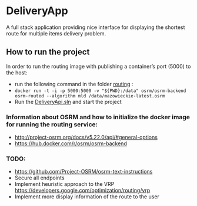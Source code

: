# DeliveryApp
A full stack application providing nice interface for displaying the shortest route for multiple items delivery problem.


## How to run the project
In order to run the routing image with publishing a container’s port (5000) to the host:
- run the following command in the folder [routing](routing/) :
- ```docker run -t -i -p 5000:5000 -v "${PWD}:/data" osrm/osrm-backend osrm-routed --algorithm mld /data/mazowieckie-latest.osrm```
- Run the [DeliveryApi.sln](DeliveryApi/DeliveryApi/DeliveryApi.sln) and start the project

### Information about OSRM and how to initialize the docker image for running the routing service:
- http://project-osrm.org/docs/v5.22.0/api/#general-options
- https://hub.docker.com/r/osrm/osrm-backend

### TODO: 
- https://github.com/Project-OSRM/osrm-text-instructions
- Secure all endpoints
- Implement heuristic approach to the VRP https://developers.google.com/optimization/routing/vrp
- Implement more display information of the route to the user

